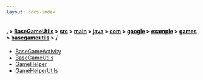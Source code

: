 ```yaml
---
layout: docs-index
---
```

#### [.](./../../../../../../../../../index) > [BaseGameUtils](./../../../../../../../../index) > [src](./../../../../../../../index) > [main](./../../../../../../index) > [java](./../../../../../index) > [com](./../../../../index) > [google](./../../../index) > [example](./../../index) > [games](./../index) > [basegameutils](./index) > **/**

- [BaseGameActivity](BaseGameActivity)
- [BaseGameUtils](BaseGameUtils)
- [GameHelper](GameHelper)
- [GameHelperUtils](GameHelperUtils)
